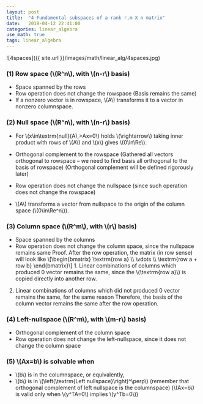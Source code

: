 ```yaml
---
layout: post
title:  "4 Fundamental subspaces of a rank r,m X n matrix"
date:   2018-04-12 22:41:00
categories: linear_algebra
use_math: true
tags: linear_algebra
---
```


![4spaces]({{ site.url }}/images/math/linear_alg/4spaces.jpg)  

### (1) Row space (\\(R^n\\), with \\(n-r\\) basis)
* Space spanned by the rows
* Row operation does not change the rowspace (Basis remains the same)
* If a nonzero vector is in rowspace, \\(A\\) transforms it to a vector in nonzero columnspace.


### (2) Null space (\\(R^n\\), with \\(n-r\\) basis)
* For \\(x\in\textrm{null}(A),\>Ax=0\\) holds \\(\rightarrow\\) taking inner product with rows of \\(A\\) and \\(x\\) gives \\(0\in\Re\\).

* Orthogonal complement to the rowspace (Gathered all vectors orthogonal to rowspace – we need to find  basis all orthogonal to the basis of rowspace) (Orthogonal complement will be defined rigorously later)
* Row operation does not change the nullspace (since such operation does not change the rowspace)
* \\(A\\) transforms a vector from nullspace to the origin of the column space (\\(0\in\Re^n\\)).


### (3) Column space (\\(R^m\\), with \\(r\\) basis)
* Space spanned by the columns
* Row operation does not change the column space, since the nullspace remains same
Proof. After the row operation, the matrix (in row sense) will look like \\[\begin{bmatrix} \textrm{row a} \\\ \vdots \\\ \textrm{row a + row b} \end{bmatrix}\\] 1. Linear combinations of columns which produced 0 vector remains the same, since the \\(\textrm{row a}\\) is copied directly into another row.
2. Linear combinations of columns which did not produced 0 vector remains the same, for the same reason
Therefore, the basis of the column vector remains the same after the row operation.


### (4) Left-nullspace (\\(R^m\\), with \\(m-r\\) basis)
* Orthogonal complement of the column space
* Row operation does not change the left-nullspace, since it does not change the column space


### (5) \\(Ax=b\\) is solvable when
* \\(b\\) is in the columnspace, or equivalently,
* \\(b\\) is in \\(\left(\textrm{Left nullspace}\right)^\perp\\) (remember that orthogonal complement of left nullspace is the columnspace)
(\\(Ax=b\\) is valid only when \\(y^TA=0\\) implies \\(y^Tb=0\\))